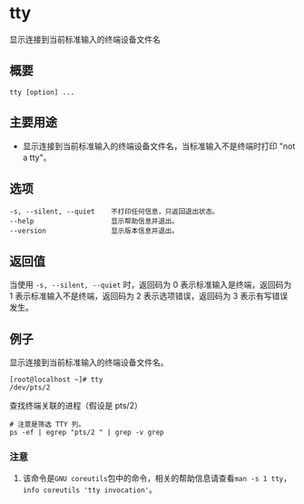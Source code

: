 tty
===

显示连接到当前标准输入的终端设备文件名

## 概要

```shell
tty [option] ...
```

## 主要用途

- 显示连接到当前标准输入的终端设备文件名，当标准输入不是终端时打印 "not a tty"。

## 选项

```shell
-s, --silent, --quiet    不打印任何信息，只返回退出状态。
--help                   显示帮助信息并退出。
--version                显示版本信息并退出。
```

## 返回值

当使用 `-s, --silent, --quiet` 时，返回码为 0 表示标准输入是终端，返回码为 1 表示标准输入不是终端，返回码为 2 表示选项错误，返回码为 3 表示有写错误发生。

## 例子

显示连接到当前标准输入的终端设备文件名。

```shell
[root@localhost ~]# tty
/dev/pts/2
```

查找终端关联的进程（假设是 pts/2）

```shell
# 注意是筛选 TTY 列。
ps -ef | egrep "pts/2 " | grep -v grep
```

### 注意

1. 该命令是`GNU coreutils`包中的命令，相关的帮助信息请查看`man -s 1 tty`，`info coreutils 'tty invocation'`。


